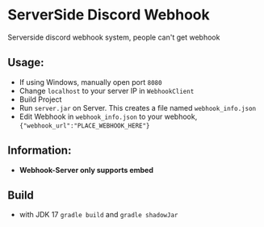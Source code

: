 # ServerSide Discord Webhook
Serverside discord webhook system, people can't get webhook

## Usage:
- If using Windows, manually open port `8080`
- Change `localhost` to your server IP in `WebhookClient`
- Build Project
- Run `server.jar` on Server. This creates a file named `webhook_info.json`
- Edit Webhook in `webhook_info.json` to your webhook, `{"webhook_url":"PLACE_WEBHOOK_HERE"}`

## Information:
- **Webhook-Server only supports embed**

## Build
- with JDK 17 `gradle build` and `gradle shadowJar` 
